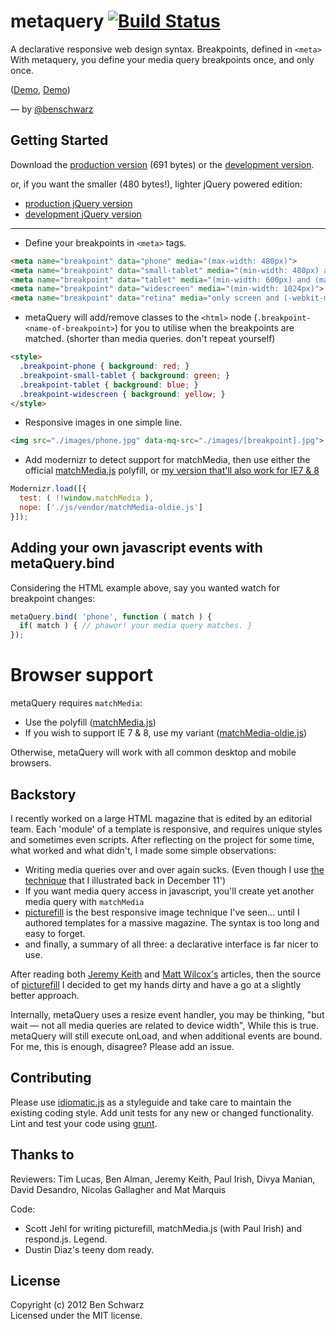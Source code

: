 # metaquery [![Build Status](https://secure.travis-ci.org/benschwarz/metaquery.png?branch=master)](http://travis-ci.org/benschwarz/metaquery)

A declarative responsive web design syntax. Breakpoints, defined in `<meta>`
With metaquery, you define your media query breakpoints once, and only once. 

([Demo](http://benschwarz.github.com/metaquery/images.html), [Demo](http://benschwarz.github.com/metaquery/css-classes.html))

— by [@benschwarz](http://twitter.com/benschwarz)

## Getting Started

Download the [production version][min] (691 bytes) or the [development version][max].

or, if you want the smaller (480 bytes!), lighter jQuery powered edition:

* [production jQuery version][minjq]
* [development jQuery version][maxjq]

[min]: https://raw.github.com/benschwarz/metaquery/master/metaquery.min.js
[max]: https://raw.github.com/benschwarz/metaquery/master/metaquery.js
[minjq]: https://raw.github.com/benschwarz/metaquery/master/metaquery.jquery.min.js
[maxjq]: https://raw.github.com/benschwarz/metaquery/master/metaquery.jquery.js

---

* Define your breakpoints in `<meta>` tags.

``` html
<meta name="breakpoint" data="phone" media="(max-width: 480px)">
<meta name="breakpoint" data="small-tablet" media="(min-width: 480px) and (max-width: 600px)">
<meta name="breakpoint" data="tablet" media="(min-width: 600px) and (max-width: 1024px)">
<meta name="breakpoint" data="widescreen" media="(min-width: 1024px)">
<meta name="breakpoint" data="retina" media="only screen and (-webkit-min-device-pixel-ratio : 2)">
```

* metaQuery will add/remove classes to the `<html>` node (`.breakpoint-<name-of-breakpoint>`) for you to utilise when the breakpoints are matched. (shorter than media queries. don't repeat yourself)

``` html
<style>
  .breakpoint-phone { background: red; }
  .breakpoint-small-tablet { background: green; }
  .breakpoint-tablet { background: blue; }
  .breakpoint-widescreen { background: yellow; }
</style>
```
    
* Responsive images in one simple line. 

``` html
<img src="./images/phone.jpg" data-mq-src="./images/[breakpoint].jpg">
```

* Add modernizr to detect support for matchMedia, then use either the official [matchMedia.js][matchMedia.js] polyfill, or [my version that'll also work for IE7 & 8][matchmedia-oldie]

``` javascript
Modernizr.load([{
  test: ( !!window.matchMedia ),
  nope: ['./js/vendor/matchMedia-oldie.js']
}]);
```

## Adding your own javascript events with metaQuery.bind

Considering the HTML example above, say you wanted watch for breakpoint changes:

``` javascript
metaQuery.bind( 'phone', function ( match ) {
  if( match ) { // phawor! your media query matches. }
});
```

# Browser support

metaQuery requires `matchMedia`: 

* Use the polyfill ([matchMedia.js][matchMedia.js])
* If you wish to support IE 7 & 8, use my variant ([matchMedia-oldie.js][matchmedia-oldie])

Otherwise, metaQuery will work with all common desktop and mobile browsers. 

## Backstory

I recently worked on a large HTML magazine that is edited by an editorial team. Each 'module' of a template is responsive, and requires unique styles and sometimes even scripts. After reflecting on the project for some time, what worked and what didn't, I made some simple observations: 

* Writing media queries over and over again sucks. (Even though I use [the technique][responsive-design-with-sass] that I illustrated back in December 11')
* If you want media query access in javascript, you'll create yet another media query with `matchMedia`
* [picturefill][picturefill] is the best responsive image technique I've seen… until I authored templates for a massive magazine. The syntax is too long and easy to forget. 
* and finally, a summary of all three: a declarative interface is far nicer to use.

After reading both [Jeremy Keith][Jeremy Keith's article] and [Matt Wilcox's][Matt Wilcox's article] articles, then the source of [picturefill][picturefill] I decided to get my hands dirty and have a go at a slightly better approach. 

Internally, metaQuery uses a resize event handler, you may be thinking, "but wait — not all media queries are related to device width", While this is true. metaQuery will still execute onLoad, and when additional events are bound. For me, this is enough, disagree? Please add an issue.

## Contributing
Please use [idiomatic.js][idiomatic.js] as a styleguide and take care to maintain the existing coding style. Add unit tests for any new or changed functionality. Lint and test your code using [grunt][grunt].

## Thanks to

Reviewers: Tim Lucas, Ben Alman, Jeremy Keith, Paul Irish, Divya Manian, David Desandro, Nicolas Gallagher and Mat Marquis

Code: 

* Scott Jehl for writing picturefill, matchMedia.js (with Paul Irish) and respond.js. Legend.
* Dustin Diaz's teeny dom ready.

## License
Copyright (c) 2012 Ben Schwarz  
Licensed under the MIT license.

[matchMedia.js]: https://github.com/paulirish/matchMedia.js
[matchmedia-oldie]: https://github.com/benschwarz/matchMedia.js/tree/IE7-8
[picturefill]: https://github.com/scottjehl/picturefill
[Jeremy Keith's article]: http://adactio.com/journal/5429/
[Matt Wilcox's article]: http://mattwilcox.net/archive/entry/id/1091/
[responsive-design-with-sass]: http://theint.ro/blogs/outro/4686992-responsive-design-with-sass
[idiomatic.js]: https://github.com/rwldrn/idiomatic.js
[grunt]: https://github.com/cowboy/grunt
